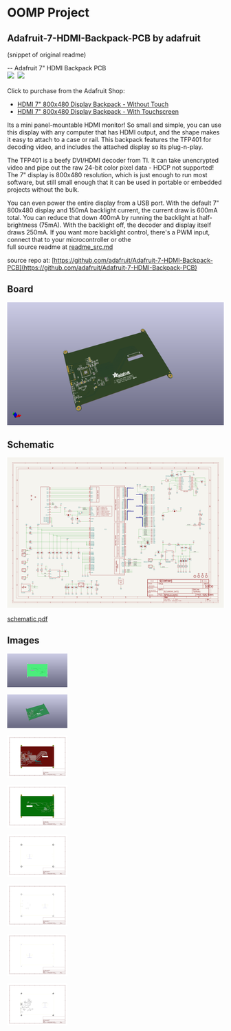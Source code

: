 # OOMP Project  
## Adafruit-7-HDMI-Backpack-PCB  by adafruit  
  
(snippet of original readme)  
  
-- Adafruit 7" HDMI Backpack PCB  
<a href="http://www.adafruit.com/products/2406"><img src="assets/2406.jpg?raw=true" width="400px"></a>&nbsp; <a href="http://www.adafruit.com/products/2407"><img src="assets/2407.jpg?raw=true" width="400px"></a><br />  
Click to purchase from the Adafruit Shop:  
- [HDMI 7" 800x480 Display Backpack - Without Touch](https://www.adafruit.com/product/2406)  
- [HDMI 7" 800x480 Display Backpack - With Touchscreen](https://www.adafruit.com/product/2407)  
  
Its a mini panel-mountable HDMI monitor! So small and simple, you can use this display with any computer that has HDMI output, and the shape makes it easy to attach to a case or rail. This backpack features the TFP401 for decoding video, and includes the attached display so its plug-n-play.  
  
The TFP401 is a beefy DVI/HDMI decoder from TI. It can take unencrypted video and pipe out the raw 24-bit color pixel data - HDCP not supported! The 7" display is 800x480 resolution, which is just enough to run most software, but still small enough that it can be used in portable or embedded projects without the bulk.  
  
You can even power the entire display from a USB port. With the default 7" 800x480 display and 150mA backlight current, the current draw is 600mA total. You can reduce that down 400mA by running the backlight at half-brightness (75mA). With the backlight off, the decoder and display itself draws 250mA. If you want more backlight control, there's a PWM input, connect that to your microcontroller or othe  
  full source readme at [readme_src.md](readme_src.md)  
  
source repo at: [https://github.com/adafruit/Adafruit-7-HDMI-Backpack-PCB](https://github.com/adafruit/Adafruit-7-HDMI-Backpack-PCB)  
## Board  
  
[![working_3d.png](working_3d_600.png)](working_3d.png)  
## Schematic  
  
[![working_schematic.png](working_schematic_600.png)](working_schematic.png)  
  
[schematic pdf](working_schematic.pdf)  
## Images  
  
[![working_3D_bottom.png](working_3D_bottom_140.png)](working_3D_bottom.png)  
  
[![working_3D_top.png](working_3D_top_140.png)](working_3D_top.png)  
  
[![working_assembly_page_01.png](working_assembly_page_01_140.png)](working_assembly_page_01.png)  
  
[![working_assembly_page_02.png](working_assembly_page_02_140.png)](working_assembly_page_02.png)  
  
[![working_assembly_page_03.png](working_assembly_page_03_140.png)](working_assembly_page_03.png)  
  
[![working_assembly_page_04.png](working_assembly_page_04_140.png)](working_assembly_page_04.png)  
  
[![working_assembly_page_05.png](working_assembly_page_05_140.png)](working_assembly_page_05.png)  
  
[![working_assembly_page_06.png](working_assembly_page_06_140.png)](working_assembly_page_06.png)  
